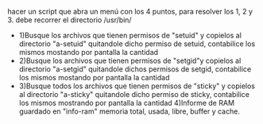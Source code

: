 hacer un script que abra un menú con los 4 puntos, para resolver los 1, 2 y 3.
debe recorrer el directorio /usr/bin/
 - 1)Busque los archivos que tienen permisos de "setuid" y copielos al directorio "a-setuid" quitandole dicho permiso de setuid, contabilice los mismos mostando por pantalla la cantidad
 - 2)Busque los archivos que tienen permisos de "setgid"y copielos al directorio "a-setgid" quitandole dichos permisos de setgid, contabilice los mismos mostando por pantalla la cantidad
 - 3)Busque todos los archivos que tienen permisos de "sticky" y copielos al directorio "a-sticky" quitandole dicho permiso de sticky, contabilice los mismos mostrando por pantalla la cantidad
 4)Informe de RAM guardado en "info-ram" memoria total, usada, libre, buffer y cache.